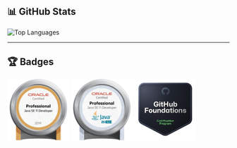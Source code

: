 ## 📊 GitHub Stats

<div align="left">

<img src="https://github-readme-stats-inky-eta-39.vercel.app/api/top-langs/?username=meIwata&count_private=true&layout=compact&card_width=450" alt="Top Languages"/>

[//]: # (  <img src="https://github-readme-stats.vercel.app/api?username=meIwata" alt="GitHub Stats"/>)
</div>

---

## 🏆 Badges
<a href="https://catalog-education.oracle.com/ords/certview/sharebadge?id=07DFE6E0F21C271A5A6F5CCB35F71A3EF1A2D7026498B5052549E843C88371D3"><img src="images/OCPJSE11.png" alt="Oracle Badge" width="140"/></a>
<a href="https://drive.google.com/file/d/1Xk126kZXJY45UvRONZ1qn_xWKg_7YpMK/view?usp=sharing"><img src="images/OCPJSE11-2.png" alt="Oracle Badge" width="140"/></a>
<a href="https://www.credly.com/badges/b28031f8-4947-4e12-8a22-95bcb9b0b89e/public_url"><img src="images/github-foundations.png" alt="Github Badge" width="140"/></a>
